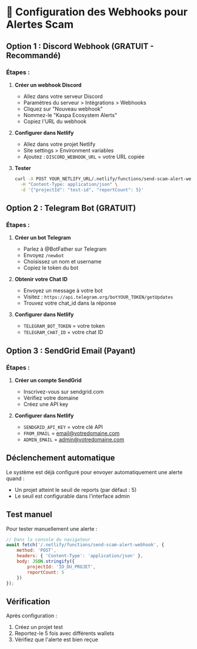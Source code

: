 # 🔔 Configuration des Webhooks pour Alertes Scam

## Option 1 : Discord Webhook (GRATUIT - Recommandé)

### Étapes :

1. **Créer un webhook Discord**
   - Allez dans votre serveur Discord
   - Paramètres du serveur > Intégrations > Webhooks
   - Cliquez sur "Nouveau webhook"
   - Nommez-le "Kaspa Ecosystem Alerts"
   - Copiez l'URL du webhook

2. **Configurer dans Netlify**
   - Allez dans votre projet Netlify
   - Site settings > Environment variables
   - Ajoutez : `DISCORD_WEBHOOK_URL` = votre URL copiée

3. **Tester**
   ```bash
   curl -X POST YOUR_NETLIFY_URL/.netlify/functions/send-scam-alert-webhook \
     -H "Content-Type: application/json" \
     -d '{"projectId": "test-id", "reportCount": 5}'
   ```

## Option 2 : Telegram Bot (GRATUIT)

### Étapes :

1. **Créer un bot Telegram**
   - Parlez à @BotFather sur Telegram
   - Envoyez `/newbot`
   - Choisissez un nom et username
   - Copiez le token du bot

2. **Obtenir votre Chat ID**
   - Envoyez un message à votre bot
   - Visitez : `https://api.telegram.org/botYOUR_TOKEN/getUpdates`
   - Trouvez votre chat_id dans la réponse

3. **Configurer dans Netlify**
   - `TELEGRAM_BOT_TOKEN` = votre token
   - `TELEGRAM_CHAT_ID` = votre chat ID

## Option 3 : SendGrid Email (Payant)

### Étapes :

1. **Créer un compte SendGrid**
   - Inscrivez-vous sur sendgrid.com
   - Vérifiez votre domaine
   - Créez une API key

2. **Configurer dans Netlify**
   - `SENDGRID_API_KEY` = votre clé API
   - `FROM_EMAIL` = email@votredomaine.com
   - `ADMIN_EMAIL` = admin@votredomaine.com

## Déclenchement automatique

Le système est déjà configuré pour envoyer automatiquement une alerte quand :
- Un projet atteint le seuil de reports (par défaut : 5)
- Le seuil est configurable dans l'interface admin

## Test manuel

Pour tester manuellement une alerte :

```javascript
// Dans la console du navigateur
await fetch('/.netlify/functions/send-scam-alert-webhook', {
    method: 'POST',
    headers: { 'Content-Type': 'application/json' },
    body: JSON.stringify({
        projectId: 'ID_DU_PROJET',
        reportCount: 5
    })
});
```

## Vérification

Après configuration :
1. Créez un projet test
2. Reportez-le 5 fois avec différents wallets
3. Vérifiez que l'alerte est bien reçue

